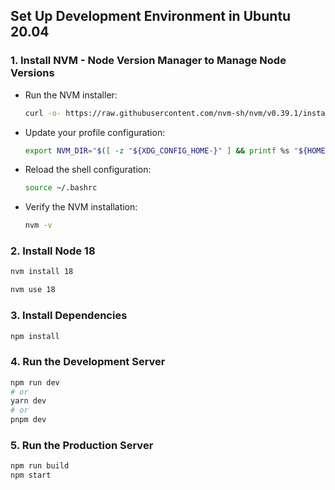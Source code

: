 ## Set Up Development Environment in Ubuntu 20.04

### 1. Install NVM - Node Version Manager to Manage Node Versions

- Run the NVM installer:

  ```bash
  curl -o- https://raw.githubusercontent.com/nvm-sh/nvm/v0.39.1/install.sh | bash
  ```

- Update your profile configuration:

  ```bash
  export NVM_DIR="$([ -z "${XDG_CONFIG_HOME-}" ] && printf %s "${HOME}/.nvm" || printf %s "${XDG_CONFIG_HOME}/nvm")"[ -s "$NVM_DIR/nvm.sh" ] && \. "$NVM_DIR/nvm.sh"
  ```

- Reload the shell configuration:

  ```bash
  source ~/.bashrc
  ```

- Verify the NVM installation:
  ```bash
  nvm -v
  ```

### 2. Install Node 18

```bash
nvm install 18
```

```bash
nvm use 18
```

### 3. Install Dependencies

```bash
npm install
```

### 4. Run the Development Server

```bash
npm run dev
# or
yarn dev
# or
pnpm dev
```

### 5. Run the Production Server

```bash
npm run build
npm start
```
